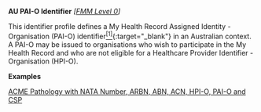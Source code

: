 **AU PAI-O Identifier**  *[[FMM Level 0](guidance.html)]*

This identifier profile defines a My Health Record Assigned Identity - Organisation (PAI-O) identifier[<sup>[1]</sup>](http://ns.electronichealth.net.au/id/pcehr/paio/1.0/index.html){:target="_blank"} in an Australian context. A PAI-O may be issued to organisations who wish to participate in the My Health Record and who are not eligible for a Healthcare Provider Identifier - Organisation (HPI-O).

**Examples**

[ACME Pathology with NATA Number, ARBN, ABN, ACN, HPI-O, PAI-O and CSP](Organization-f799e349-0385-4fbc-a2aa-b5b50af957ea.html)
